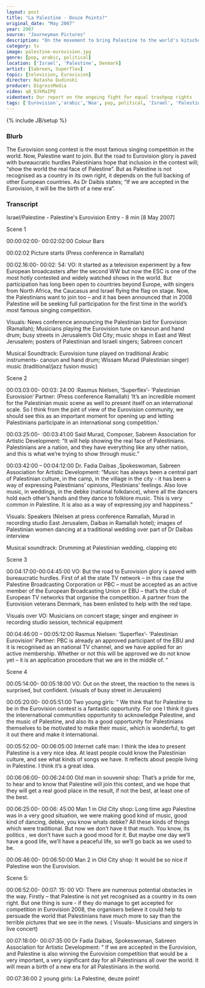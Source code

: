 ```yaml
---
layout: post
title: "La Palestine - Douze Points?"
original_date: "May 2007"
year: 2007
source: "Journeyman Pictures"
description: "On the movement to bring Palestine to the world's kitschest party"
category: tv
image: palestine-eurovision.jpg
genre: [pop, arabic, political]
location: ['Israel', 'Palestine', Denmark]
artist: [Sabreen, Superflex]
topic: [television, Eurovision]
director: Natasha Dudinski
producer: DigressMedia
video: q8_0JkMaIPQ
videotext: Our report on the ongoing fight for equal trashpop rights
tags: ['Eurovision','arabic','Noa', pop, political, 'Israel', 'Palestine', Sabreen, Superflex, Denmark]
---
```

{% include JB/setup %}

<h3>Blurb</h3>
The Eurovision song contest is the most famous singing competition in the world. Now, Palestine want to join. But the road to Eurovision glory is paved with bureaucratic hurdles
Palestinians hope that inclusion in the contest will; “show the world the real face of Palestine”. But as Palestine is not recognised as a country in its own right, it depends on the full backing of other European countries. As Dr Daibis states; “If we are accepted in the Eurovision, it will be the birth of a new era”.

<h3>Transcript</h3>

Israel/Palestine - Palestine's Eurovision Entry - 8 min [8 May 2007]

Scene 1

00:00:02:00- 00:02:02:00 Colour Bars

00:02:02 Picture starts (Press conference in Ramallah)

00:02.16:00- 00:02: 54: VO: It started as a television experiment by a few European broadcasters after the second WW but now the ESC is one of the most hotly contested and widely watched shows in the world. But participation has long been open to countries beyond Europe, with singers from North Africa, the Caucasus and Israel flying the flag on stage. Now, the Palestinians want to join too – and it has been announced that in 2008 Palestine will be seeking full participation for the first time in the world’s most famous singing competition. 

Visuals: News conference announcing the Palestinian bid for Eurovision (Ramallah); Musicians playing the Eurovision tune on kanoun and hand drum; busy streets in Jerusalem’s Old City; music shops in East and West Jerusalem; posters of Palestinian and Israeli singers; Sabreen concert

Musical Soundtrack: Eurovision tune played on traditional Arabic instruments- canoun and hand drum; Wissam Murad (Palestinian singer) music (traditional/jazz fusion music)


Scene 2

00:03.03:00- 00:03: 24:00 :Rasmus Nielsen, ‘Superflex’- ‘Palestinian Eurovision’ Partner: (Press conference Ramallah) 
‘It’s an incredible moment for the Palestinian music scene as well to present itself on an international scale. So I think from the pint of view of the Eurovision community, we should see this as an important moment for opening up and letting Palestinians participate in an international song competition.’

00:03:25:00- :00:03:41:00 Said Murad, Composer, Sabreen Association for Artistic Development: 
“It will help showing the real face of Palestinians. Palestinians are a nation, and they have everything like any other nation, and this is what we’re trying to show through music.”

00:03:42:00 – 00:04:12:00 Dr. Fadia Daibas ,Spokeswoman, Sabreen Association for Artistic Development: 
“Music has always been a central part of Palestinian culture, in the camp, in the village in the city - it has been a way of expressing Palestinians’ opinions, Plestinians’ feelings. Also love music, in weddings, in the debke (national folkdance), where all the dancers hold each other’s hands and they dance to folklore music. This is very common in Palestine. It is also as a way of expressing joy and happiness.”

Visuals: Speakers (Nielsen at press conference Ramallah, Murad in recording studio East Jerusalem, Daibas in Ramallah hotel); images of Palestinian women dancing at a traditional wedding over part of Dr Daibas interview

Musical soundtrack: Drumming at Palestinian wedding, clapping etc

Scene 3

00:04:17:00-00:04:45:00 VO: But the road to Eurovision glory is paved with bureaucratic hurdles. First of all the state TV network – in this case the Palestine Broadcasting Corporation or PBC – must be accepted as an active member of the European Broadcasting Union or EBU – that’s the club of European TV networks that organise the competition. A partner from the Eurovision veterans Denmark, has been enlisted to help with the red tape. 

Visuals over VO: Musicians on concert stage; singer and engineer in recording studio session, technical equipment

00:04:46:00 – 00:05:12:00 Rasmus Nielsen: ‘Superflex’- ‘Palestinian Eurovision’ Partner: PBC is already an approved participant of the EBU and it is recognised as an national TV channel, and we have applied for an active membership. Whether or not this will be approved we do not know yet – it is an application procedure that we are in the middle of. “

Scene 4

00:05:14:00- 00:05:18:00 VO: Out on the street, the reaction to the news is surprised, but confident. (visuals of busy street in Jerusalem)

00:05:20:00- 00:05:51:00 Two young girls: “ We think that for Palestine to be in the Eurovision contest is a fantastic opportunity. For one I think it gives the interernational communities opportunity to acknowledge Palestine, and the music of Palestine, and also its a good opportunity for Palestinians themselves to be motivated to make their music, which is wonderful, to get it out there and make it international. 

00:05:52:00- 00:06:05:00 Internet café man: I think the idea to present Palestine is a very nice idea. At least people could know the Palestinian culture, and see what kinds of songs we have. It reflects about people living in Palestine. I think it’s a great idea. 

00:06:06:00- 00:06:24:00 Old man in souvenir shop: That’s a pride for me, to hear and to know that Palestine will join this contest, and we hope that they will get a real good place in the result, if not the best, at least one of the best. 

00:06:25:00- 00:06: 45:00 Man 1 in Old City shop: Long time ago Palestine was in a very good situation, we were making good kind of music, good kind of dancing, debke, you know whats debke? All these kinds of things which were traditional. But now we don’t have it that much. You know, its politics , we don’t have such a good mood for it. But maybe one day we’ll have a good life, we’ll have a peaceful life, so we’ll go back as we used to be. 

00:06:46:00- 00:06:50:00 Man 2 in Old City shop: It would be so nice if Palestine won the Eurovision. 

Scene 5: 

00:06:52:00- 00:07: 15: 00 VO: There are numerous potential obstacles in the way. Firstly – that Palestine is not yet recognised as a country in its own right. But one thing is sure - if they do manage to get accepted for competition in Eurovision 2008, the organisers believe it could help to persuade the world that Palestinians have much more to say than the terrible pictures that we see in the news. ( Visuals- Musicians and singers in live concert) 

00:07:18:00- 00:07:35:00 Dr Fadia Daibas, Spokeswoman, Sabreen Association for Artistic Development: “ If we are accepted in the Eurovision, and Palestine is also winning the Eurovision competition that would be a very important, a very significant day for all Palestinians all over the world. It will mean a birth of a new era for all Palestinians in the world. 

00:07:36:00 2 young girls: La Palestine, deuze point! 

